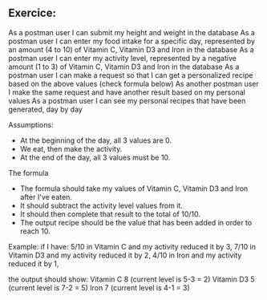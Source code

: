 ## Exercice:

As a postman user I can submit my height and weight in the database
As a postman user I can enter my food intake for a specific day, represented by an amount (4 to 10) of Vitamin C, Vitamin D3 and Iron in the database
As a postman user I can enter my activity level, represented by a negative amount (1 to 3) of Vitamin C, Vitamin D3 and Iron in the database
As a postman user I can make a request so that I can get a personalized recipe based on the above values (check formula below)
As another postman user I make the same request and have another result based on my personal values
As a postman user I can see my personal recipes that have been generated, day by day

Assumptions:
- At the beginning of the day, all 3 values are 0.
- We eat, then make the activity.
- At the end of the day, all 3 values must be 10.

The formula
- The formula should take my values of Vitamin C, Vitamin D3 and Iron after I've eaten.
- It should subtract the activity level values from it.
- It should then complete that result to the total of 10/10.
- The output recipe should be the value that has been added in order to reach 10.

Example: if I have:
5/10 in Vitamin C and my activity reduced it by 3,
7/10 in Vitamin D3 and my activity reduced it by 2,
4/10 in Iron and my activity reduced it by 1,

the output should show:
Vitamin C 8 (current level is 5-3 = 2)
Vitamin D3 5 (current level is 7-2 = 5)
Iron 7 (current level is 4-1 = 3)

